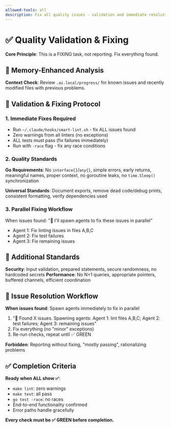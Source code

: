 ```yaml
---
allowed-tools: all
description: Fix all quality issues - validation and immediate resolution
---
```


# ✅ Quality Validation & Fixing

**Core Principle**: This is a FIXING task, not reporting. Fix everything found.

## 🧠 Memory-Enhanced Analysis

**Context Check**: Review `.ai.local/progress/` for known issues and recently modified files with previous problems.

## 🔧 Validation & Fixing Protocol

### 1. Immediate Fixes Required
- Run `~/.claude/hooks/smart-lint.sh` - fix ALL issues found
- Zero warnings from all linters (no exceptions)
- ALL tests must pass (fix failures immediately)
- Run with `-race` flag - fix any race conditions

### 2. Quality Standards
**Go Requirements**: No `interface{}`/`any{}`, simple errors, early returns, meaningful names, proper context, no goroutine leaks, no `time.Sleep()` synchronization

**Universal Standards**: Document exports, remove dead code/debug prints, consistent formatting, verify dependencies used

### 3. Parallel Fixing Workflow
When issues found: "👥 I'll spawn agents to fix these issues in parallel"
- Agent 1: Fix linting issues in files A,B,C
- Agent 2: Fix test failures  
- Agent 3: Fix remaining issues

## 🚨 Additional Standards

**Security**: Input validation, prepared statements, secure randomness, no hardcoded secrets
**Performance**: No N+1 queries, appropriate pointers, buffered channels, efficient coordination

## 🚀 Issue Resolution Workflow

**When issues found**: Spawn agents immediately to fix in parallel
1. "👥 Found X issues. Spawning agents: Agent 1: lint files A,B,C; Agent 2: test failures; Agent 3: remaining issues"
2. Fix everything (no "minor" exceptions)
3. Re-run checks, repeat until ✅ GREEN

**Forbidden**: Reporting without fixing, "mostly passing", rationalizing problems

## ✅ Completion Criteria

**Ready when ALL show ✅**:
- `make lint`: zero warnings
- `make test`: all pass  
- `go test -race`: no races
- End-to-end functionality confirmed
- Error paths handle gracefully

**Every check must be ✅ GREEN before completion.**
